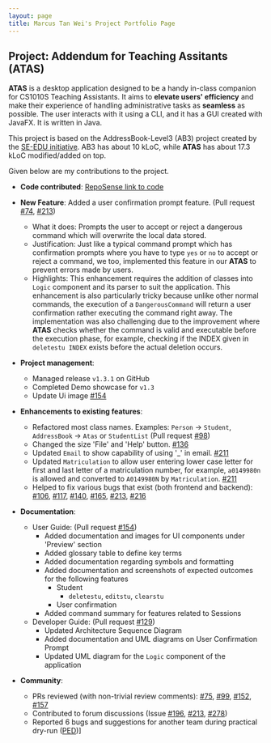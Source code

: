 ```yaml
---
layout: page
title: Marcus Tan Wei's Project Portfolio Page
---
```


## Project: Addendum for Teaching Assitants (ATAS)

**ATAS** is a desktop application designed to be a handy in-class companion for CS1010S Teaching Assistants.
It aims to **elevate users' efficiency** and make their experience of handling administrative tasks as **seamless** as possible.
The user interacts with it using a CLI, and it has a GUI created with JavaFX. It is written in Java.

This project is based on the AddressBook-Level3 (AB3) project created by the [SE-EDU initiative](https://se-education.org).
AB3 has about 10 kLoC, while **ATAS** has about 17.3 kLoC modified/added on top.

Given below are my contributions to the project.

* **Code contributed**: [RepoSense link to code](https://nus-cs2103-ay2021s1.github.io/tp-dashboard/#breakdown=true&search=marcustw&sort=groupTitle&sortWithin=title&since=2020-08-14&timeframe=commit&mergegroup=&groupSelect=groupByRepos&checkedFileTypes=docs~functional-code~test-code~other&tabOpen=true&tabType=authorship&zFR=false&tabAuthor=MarcusTw&tabRepo=AY2021S1-CS2103T-W16-4%2Ftp%5Bmaster%5D&authorshipIsMergeGroup=false&authorshipFileTypes=docs~functional-code~test-code)

* **New Feature**: Added a user confirmation prompt feature. (Pull request [\#74](https://github.com/AY2021S1-CS2103T-W16-4/tp/pull/74), [\#213](https://github.com/AY2021S1-CS2103T-W16-4/tp/pull/213))
  * What it does: Prompts the user to accept or reject a dangerous command which will overwrite the local data stored.
  * Justification: Just like a typical command prompt which has confirmation prompts where you have to type `yes` or `no` to accept or reject a command, we too, implemented this feature in our **ATAS** to prevent errors made by users.
  * Highlights: This enhancement requires the addition of classes into `Logic` component and its parser to suit the application.
  This enhancement is also particularly tricky because unlike other normal commands, the execution of a `DangerousCommand` will return a user confirmation rather executing the command right away.
  The implementation was also challenging due to the improvement where **ATAS** checks whether the command is valid and executable before the execution phase, for example, checking if the INDEX given in `deletestu INDEX` exists before the actual deletion occurs.

* **Project management**:
  * Managed release `v1.3.1` on GitHub
  * Completed Demo showcase for `v1.3`
  * Update Ui image [\#154](https://github.com/AY2021S1-CS2103T-W16-4/tp/pull/154)

* **Enhancements to existing features**:
  * Refactored most class names. Examples: `Person` -> `Student`, `AddressBook` -> `Atas` or `StudentList` (Pull request [\#98](https://github.com/AY2021S1-CS2103T-W16-4/tp/pull/98))
  * Changed the size 'File' and 'Help' button. [\#136](https://github.com/AY2021S1-CS2103T-W16-4/tp/pull/136)
  * Updated `Email` to show capability of using '_' in email. [\#211](https://github.com/AY2021S1-CS2103T-W16-4/tp/pull/211)
  * Updated `Matriculation` to allow user entering lower case letter for first and last letter of a matriculation number, for example, `a0149980n` is allowed and converted to `A0149980N` by `Matriculation`.
  [\#211](https://github.com/AY2021S1-CS2103T-W16-4/tp/pull/211)
  * Helped to fix various bugs that exist (both frontend and backend):
    [\#106](https://github.com/AY2021S1-CS2103T-W16-4/tp/pull/106),
    [\#117](https://github.com/AY2021S1-CS2103T-W16-4/tp/pull/117),
    [\#140](https://github.com/AY2021S1-CS2103T-W16-4/tp/pull/140),
    [\#165](https://github.com/AY2021S1-CS2103T-W16-4/tp/pull/165),
    [\#213](https://github.com/AY2021S1-CS2103T-W16-4/tp/pull/213),
    [\#216](https://github.com/AY2021S1-CS2103T-W16-4/tp/pull/216)

* **Documentation**:
  * User Guide: (Pull request [\#154](https://github.com/AY2021S1-CS2103T-W16-4/tp/pull/154))
    * Added documentation and images for UI components under 'Preview' section
    * Added glossary table to define key terms
    * Added documentation regarding symbols and formatting
    * Added documentation and screenshots of expected outcomes for the following features
        * Student
            * `deletestu`, `editstu`, `clearstu`
        * User confirmation
    * Added command summary for features related to Sessions
  * Developer Guide: (Pull request [\#129](https://github.com/AY2021S1-CS2103T-W16-4/tp/pull/129))
    * Updated Architecture Sequence Diagram
    * Added documentation and UML diagrams on User Confirmation Prompt
    * Updated UML diagram for the `Logic` component of the application

* **Community**:
  * PRs reviewed (with non-trivial review comments): [\#75](https://github.com/AY2021S1-CS2103T-W16-4/tp/pull/75), [\#99](https://github.com/AY2021S1-CS2103T-W16-4/tp/pull/99), [\#152](https://github.com/AY2021S1-CS2103T-W16-4/tp/pull/152), [\#157](https://github.com/AY2021S1-CS2103T-W16-4/tp/pull/157)
  * Contributed to forum discussions (Issue [\#196](https://github.com/nus-cs2103-AY2021S1/forum/issues/196), [\#213](https://github.com/nus-cs2103-AY2021S1/forum/issues/213), [\#278](https://github.com/nus-cs2103-AY2021S1/forum/issues/278))
  * Reported 6 bugs and suggestions for another team during practical dry-run ([PED](https://github.com/MarcusTw/ped/issues))]
  